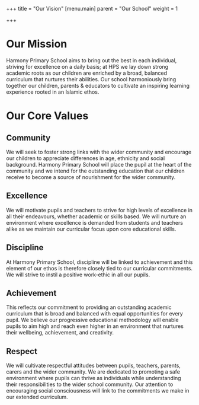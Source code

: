 +++
title = "Our Vision"
[menu.main]
parent = "Our School"
weight = 1

+++
# Our Mission

Harmony Primary School aims to bring out the best in each individual, striving for excellence on a daily basis; at HPS we lay down strong academic roots as our children are enriched by a broad, balanced curriculum that nurtures their abilities. Our school harmoniously bring together our children, parents & educators to cultivate an inspiring learning experience rooted in an Islamic ethos.

# Our Core Values

## Community

We will seek to foster strong links with the wider community and encourage our children to appreciate differences in age, ethnicity and social background. Harmony Primary School will place the pupil at the heart of the community and we intend for the outstanding education that our children receive to become a source of nourishment for the wider community.

## Excellence

We will motivate pupils and teachers to strive for high levels of excellence in all their endeavours, whether academic or skills based. We will nurture an environment where excellence is demanded from students and teachers alike as we maintain our curricular focus upon core educational skills.

## Discipline

At Harmony Primary School, discipline will be linked to achievement and this element of our ethos is therefore closely tied to our curricular commitments. We will strive to instil a positive work-ethic in all our pupils.

## Achievement

This reflects our commitment to providing an outstanding academic curriculum that is broad and balanced with equal opportunities for every pupil. We believe our progressive educational methodology will enable pupils to aim high and reach even higher in an environment that nurtures their wellbeing, achievement, and creativity.

## Respect

We will cultivate respectful attitudes between pupils, teachers, parents, carers and the wider community. We are dedicated to promoting a safe environment where pupils can thrive as individuals while understanding their responsibilities to the wider school community. Our attention to encouraging social consciousness will link to the commitments we make in our extended curriculum.